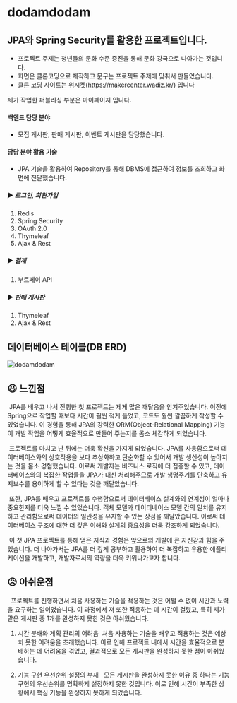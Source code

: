 # dodamdodam
## JPA와 Spring Security를 활용한 프로젝트입니다.
* 프로젝트 주제는 청년들의 문화 수준 증진을 통해 문화 강국으로 나아가는 것입니다.
* 화면은 클론코딩으로 제작하고 문구는 프로젝트 주제에 맞춰서 만들었습니다.
* 클론 코딩 사이트는 위시켓(https://makercenter.wadiz.kr/) 입니다

제가 작업한 퍼블리싱 부분은 마이페이지 입니다.

#### 백엔드 담당 분야
- 모집 게시판, 판매 게시판, 이벤트 게시판을 담당했습니다.

#### 담당 분야 활용 기술
- JPA 기술을 활용하여 Repository를 통해 DBMS에 접근하여 정보를 조회하고 화면에 전달했습니다.

##### ▶ 로그인, 회원가입
1. Redis
2. Spring Security
3. OAuth 2.0
4. Thymeleaf
5. Ajax & Rest

##### ▶ 결제
1. 부트페이 API

##### ▶ 판매 게시판
1. Thymeleaf
2. Ajax & Rest

## 데이터베이스 테이블(DB ERD)
![dodamdodam](https://github.com/dev-mwYoon/dodamdodam/assets/122762471/35c5c3c8-afc6-453e-9516-248be04971f1)


## 😃 느낀점
 &nbsp;JPA를 배우고 나서 진행한 첫 프로젝트는 제게 많은 깨달음을 안겨주었습니다. 이전에 Spring으로 작업할 때보다 시간이 훨씬 적게 들었고, 코드도 훨씬 깔끔하게 작성할 수 있었습니다. 이 경험을 통해 JPA의 강력한 ORM(Object-Relational Mapping) 기능이 개발 작업을 어떻게 효율적으로 만들어 주는지를 몸소 체감하게 되었습니다.

 &nbsp;프로젝트를 마치고 난 뒤에는 더욱 확신을 가지게 되었습니다. JPA를 사용함으로써 데이터베이스와의 상호작용을 보다 추상화하고 단순화할 수 있어서 개발 생산성이 높아지는 것을 몸소 경험했습니다. 이로써 개발자는 비즈니스 로직에 더 집중할 수 있고, 데이터베이스와의 복잡한 작업들을 JPA가 대신 처리해주므로 개발 생명주기를 단축하고 유지보수를 용이하게 할 수 있다는 것을 깨달았습니다.

 &nbsp;또한, JPA를 배우고 프로젝트를 수행함으로써 데이터베이스 설계와의 연계성이 얼마나 중요한지를 더욱 느낄 수 있었습니다. 객체 모델과 데이터베이스 모델 간의 일치를 유지하고 관리함으로써 데이터의 일관성을 유지할 수 있는 장점을 깨달았습니다. 이로써 데이터베이스 구조에 대한 더 깊은 이해와 설계의 중요성을 더욱 강조하게 되었습니다.

 &nbsp;이 첫 JPA 프로젝트를 통해 얻은 지식과 경험은 앞으로의 개발에 큰 자신감과 힘을 주었습니다. 더 나아가서는 JPA를 더 깊게 공부하고 활용하여 더 복잡하고 유용한 애플리케이션을 개발하고, 개발자로서의 역량을 더욱 키워나가고자 합니다.

## 😥 아쉬운점

&nbsp; 프로젝트를 진행하면서 처음 사용하는 기술을 적용하는 것은 어쩔 수 없이 시간과 노력을 요구하는 일이었습니다. 이 과정에서 저 또한 적응하는 데 시간이 걸렸고, 특히 제가 맡은 게시판 중 1개를 완성하지 못한 것은 아쉬웠습니다.
1. 시간 분배와 계획 관리의 어려움
&nbsp;처음 사용하는 기술을 배우고 적용하는 것은 예상치 못한 어려움을 초래했습니다. 이로 인해 프로젝트 내에서 시간을 효율적으로 분배하는 데 어려움을 겪었고, 결과적으로 모든 게시판을 완성하지 못한 점이 아쉬웠습니다.

2. 기능 구현 우선순위 설정의 부재
&nbsp; 모든 게시판을 완성하지 못한 이유 중 하나는 기능 구현의 우선순위를 명확하게 설정하지 못한 것입니다. 이로 인해 시간이 부족한 상황에서 핵심 기능을 완성하지 못하게 되었습니다.

